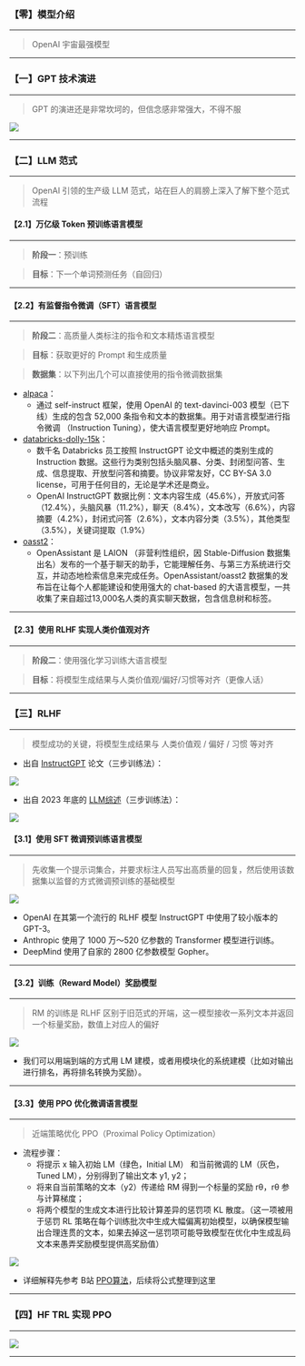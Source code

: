 ### 【零】模型介绍

***

> OpenAI 宇宙最强模型 

***





### 【一】GPT 技术演进

***

> GPT 的演进还是非常坎坷的，但信念感非常强大，不得不服

<img src="./images/GPT/01.jpg"> 

***





### 【二】LLM 范式

***

> OpenAI 引领的生产级 LLM 范式，站在巨人的肩膀上深入了解下整个范式流程



#### 【2.1】万亿级 Token 预训练语言模型

***

> **阶段一**：预训练

> **目标**：下一个单词预测任务（自回归）

***



#### 【2.2】有监督指令微调（SFT）语言模型

***

> **阶段二**：高质量人类标注的指令和文本精炼语言模型

> **目标**：获取更好的 Prompt 和生成质量

> **数据集**：以下列出几个可以直接使用的指令微调数据集

* [alpaca](https://huggingface.co/datasets/tatsu-lab/alpaca)：
  * 通过 self-instruct 框架，使用 OpenAI 的 text-davinci-003 模型（已下线）生成的包含 52,000 条指令和文本的数据集。用于对语言模型进行指令微调 （Instruction Tuning），使大语言模型更好地响应 Prompt。
* [databricks-dolly-15k](https://huggingface.co/datasets/databricks/databricks-dolly-15k)：
  * 数千名 Databricks 员工按照 InstructGPT 论文中概述的类别生成的 Instruction 数据。这些行为类别包括头脑风暴、分类、封闭型问答、生成、信息提取、开放型问答和摘要。协议非常友好，CC BY-SA 3.0 license，可用于任何目的，无论是学术还是商业。
  * OpenAI InstructGPT 数据比例：文本内容生成（45.6%），开放式问答（12.4%），头脑风暴（11.2%），聊天（8.4%），文本改写（6.6%），内容摘要（4.2%），封闭式问答（2.6%），文本内容分类（3.5%），其他类型（3.5%），关键词提取（1.9%）
* [oasst2](https://huggingface.co/datasets/OpenAssistant/oasst2)：
  * OpenAssistant 是 LAION （非营利性组织，因 Stable-Diffusion 数据集出名）发布的一个基于聊天的助手，它能理解任务、与第三方系统进行交互，并动态地检索信息来完成任务。OpenAssistant/oasst2 数据集的发布旨在让每个人都能建设和使用强大的 chat-based 的大语言模型，一共收集了来自超过13,000名人类的真实聊天数据，包含信息树和标签。

***



#### 【2.3】使用 RLHF 实现人类价值观对齐

***

> **阶段二**：使用强化学习训练大语言模型

> **目标**：将模型⽣成结果与⼈类价值观/偏好/习惯等对⻬（更像⼈话）

***





### 【三】RLHF

***

> 模型成功的关键，将模型⽣成结果与 ⼈类价值观 / 偏好 / 习惯 等对⻬



* 出自 [InstructGPT](https://arxiv.org/pdf/2203.02155) 论文（三步训练法）：

<img src="./images/GPT/03.jpg">



* 出自 2023 年底的 [LLM综述](https://arxiv.org/pdf/2303.18223)（三步训练法）：

<img src="./images/GPT/04.jpg">



#### 【3.1】使用 SFT 微调预训练语言模型

***

> 先收集⼀个提示词集合，并要求标注⼈员写出⾼质量的回复，然后使用该数据集以监督的方式微调预训练的基础模型

<img src="./images/GPT/06.jpg">

* OpenAI 在其第⼀个流⾏的 RLHF 模型 InstructGPT 中使⽤了较⼩版本的 GPT-3。
* Anthropic 使⽤了 1000 万～520 亿参数的 Transformer 模型进⾏训练。
* DeepMind 使⽤了⾃家的 2800 亿参数模型 Gopher。

***



#### 【3.2】训练（Reward Model）奖励模型

***

> RM 的训练是 RLHF 区别于旧范式的开端，这⼀模型接收⼀系列⽂本并返回⼀个标量奖励，数值上对应⼈的偏好

<img src="./images/GPT/07.jpg">

* 我们可以⽤端到端的⽅式⽤ LM 建模，或者⽤模块化的系统建模（⽐如对输出进⾏排名，再将排名转换为奖励）。

***



#### 【3.3】使用 PPO 优化微调语言模型

***

> 近端策略优化 PPO（Proximal Policy Optimization）

* 流程步骤：
  * 将提示 x 输入初始 LM（绿色，Initial LM） 和当前微调的 LM（灰色，Tuned LM），分别得到了输出文本 y1, y2；
  * 将来自当前策略的文本（y2）传递给 RM 得到一个标量的奖励 rθ，rθ 参与计算梯度；
  * 将两个模型的生成文本进行比较计算差异的惩罚项 KL 散度。（这一项被用于惩罚 RL 策略在每个训练批次中生成大幅偏离初始模型，以确保模型输出合理连贯的文本，如果去掉这一惩罚项可能导致模型在优化中生成乱码文本来愚弄奖励模型提供高奖励值）

<img src="./images/GPT/05.jpg">

* 详细解释先参考 B站 [PPO算法](https://www.bilibili.com/video/BV1eC4y1m7TA/?spm_id_from=333.337.search-card.all.click)，后续将公式整理到这里

***





### 【四】HF TRL 实现 PPO

***

<img src="./images/GPT/08.jpg">

***



